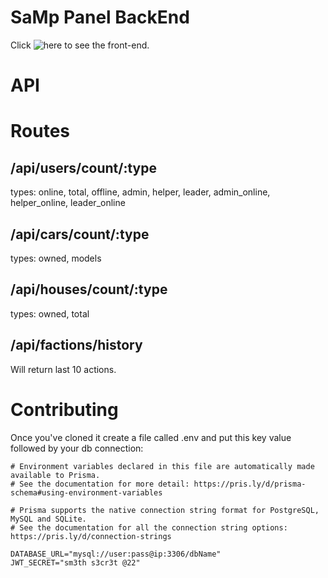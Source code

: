 # SaMp Panel BackEnd
Click ![here](https://github.com/andrei1058/SaMpReactPanel) to see the front-end.


# API

# Routes
## /api/users/count/:type
types: online, total, offline, admin, helper, leader, admin_online, helper_online, leader_online

## /api/cars/count/:type
types: owned, models

## /api/houses/count/:type
types: owned, total

## /api/factions/history
Will return last 10 actions.



# Contributing

Once you've cloned it create a file called .env and put this key value followed by your db connection:
```env
# Environment variables declared in this file are automatically made available to Prisma.
# See the documentation for more detail: https://pris.ly/d/prisma-schema#using-environment-variables

# Prisma supports the native connection string format for PostgreSQL, MySQL and SQLite.
# See the documentation for all the connection string options: https://pris.ly/d/connection-strings

DATABASE_URL="mysql://user:pass@ip:3306/dbName"
JWT_SECRET="sm3th s3cr3t @22"
```